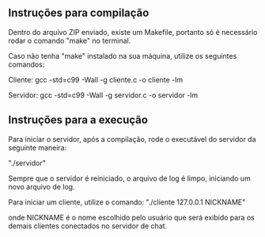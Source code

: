 ## Instruções para compilação

Dentro do arquivo ZIP enviado, existe um Makefile, portanto só é necessário rodar o comando "make" no terminal.

Caso não tenha "make" instalado na sua máquina, utilize os seguintes comandos:

Cliente: 
	gcc  -std=c99 -Wall -g cliente.c -o cliente -lm

Servidor:
	gcc  -std=c99 -Wall -g servidor.c -o servidor -lm

## Instruções para a execução
Para iniciar o servidor, após a compilação, rode o executável do servidor da seguinte maneira:

"./servidor"

Sempre que o servidor é reiniciado, o arquivo de log é limpo, iniciando um novo arquivo de log.

Para iniciar um cliente, utilize o comando:
"./cliente 127.0.0.1 NICKNAME"

onde NICKNAME é o nome escolhido pelo usuário que será exibido para os demais clientes conectados no servidor de chat.
